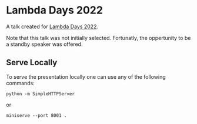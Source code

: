 # Lambda Days 2022
A talk created for [Lambda Days 2022][conference].

Note that this talk was not initially selected. Fortunatly, the oppertunity to be a standby speaker was offered.

## Serve Locally
To serve the presentation locally one can use any of the following commands:

```
python -m SimpleHTTPServer
```

or

```
miniserve --port 8001 .
```

[conference]: https://www.lambdadays.org/lambdadays2022/